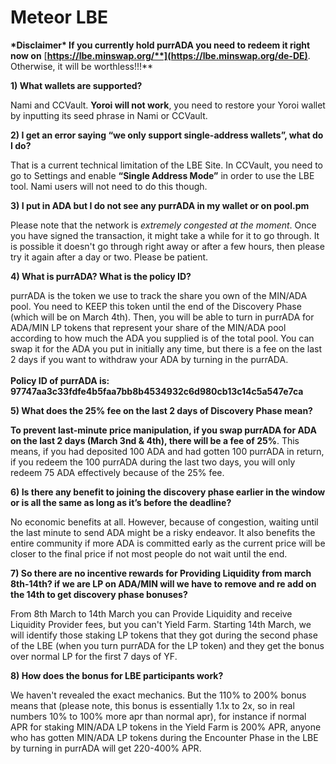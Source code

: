 # Meteor LBE

**\*Disclaimer\* If you currently hold purrADA you need to redeem it right now on** [**https://lbe.minswap.org/**](https://lbe.minswap.org/de-DE)**. Otherwise, it will be worthless!!!**

**1) What wallets are supported?**

Nami and CCVault. **Yoroi will not work**, you need to restore your Yoroi wallet by inputting its seed phrase in Nami or CCVault.

**2) I get an error saying “we only support single-address wallets”, what do I do?**

That is a current technical limitation of the LBE Site. In CCVault, you need to go to Settings and enable **“Single Address Mode”** in order to use the LBE tool. Nami users will not need to do this though.

**3) I put in ADA but I do not see any purrADA in my wallet or on pool.pm**

Please note that the network is _extremely congested at the moment_. Once you have signed the transaction, it might take a while for it to go through. It is possible it doesn't go through right away or after a few hours, then please try it again after a day or two. Please be patient.

**4) What is purrADA? What is the policy ID?**

purrADA is the token we use to track the share you own of the MIN/ADA pool. You need to KEEP this token until the end of the Discovery Phase (which will be on March 4th). Then, you will be able to turn in purrADA for ADA/MIN LP tokens that represent your share of the MIN/ADA pool according to how much the ADA you supplied is of the total pool. You can swap it for the ADA you put in initially any time, but there is a fee on the last 2 days if you want to withdraw your ADA by turning in the purrADA. \
\
**Policy ID of purrADA is: 97747aa3c33fdfe4b5faa7bb8b4534932c6d980cb13c14c5a547e7ca**

**5) What does the 25% fee on the last 2 days of Discovery Phase mean?**

**To prevent last-minute price manipulation, if you swap purrADA for ADA on the last 2 days (March 3nd & 4th), there will be a fee of 25%**. This means, if you had deposited 100 ADA and had gotten 100 purrADA in return, if you redeem the 100 purrADA during the last two days, you will only redeem 75 ADA effectively because of the 25% fee.

**6) Is there any benefit to joining the discovery phase earlier in the window or is all the same as long as it’s before the deadline?**

No economic benefits at all. However, because of congestion, waiting until the last minute to send ADA might be a risky endeavor. It also benefits the entire community if more ADA is committed early as the current price will be closer to the final price if not most people do not wait until the end.

**7) So there are no incentive rewards for Providing Liquidity from march 8th-14th? if we are LP on ADA/MIN will we have to remove and re add on the 14th to get discovery phase bonuses?**

From 8th March to 14th March you can Provide Liquidity and receive Liquidity Provider fees, but you can't Yield Farm. Starting 14th March, we will identify those staking LP tokens that they got during the second phase of the LBE (when you turn purrADA for the LP token) and they get the bonus over normal LP for the first 7 days of YF.

**8) How does the bonus for LBE participants work?**

We haven't revealed the exact mechanics. But the 110% to 200% bonus means that (please note, this bonus is essentially 1.1x to 2x, so in real numbers 10% to 100% more apr than normal apr), for instance if normal APR for staking MIN/ADA LP tokens in the Yield Farm is 200% APR, anyone who has gotten MIN/ADA LP tokens during the Encounter Phase in the LBE by turning in purrADA will get 220-400% APR.
